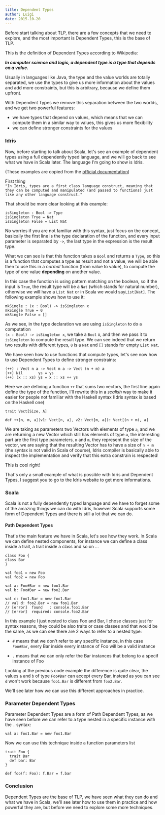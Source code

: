 ```yaml
---
title: Dependent Types
author: Luigi
date: 2015-10-20
---
```


Before start talking about TLP, there are a few concepts 
that we need to explore, and the most important is Dependent Types, 
this is the base of TLP.

This is the definition of Dependent Types according to Wikipedia:

**_In computer science and logic, a dependent type is a type that depends on a value._**

Usually in languages like Java, the type and the value worlds are totally separated, we use the types to give us more information about the values and add more constraints, but this is arbitrary, because we define them upfront.

With Dependent Types we remove this separation between the two worlds,
and we get two powerful features: 

- we have types that depend on values, which means that we can compute them in a similar way to values, this gives us more flexibility
- we can define stronger constraints for the values

### Idris

Now, before starting to talk about Scala, let's see an example of dependent types using a full dependently typed language, and we will go back to see what 
we have in Scala later. The language I'm going to show is Idris.

(These examples are copied from the [official documentation](http://docs.idris-lang.org/en/latest/tutorial/typesfuns.html))

First thing  
`"In Idris, types are a first class language construct, meaning that they can be computed and manipulated (and passed to functions) just like any other language construct."` 

That should be more clear looking at this example:

```
isSingleton : Bool -> Type
isSingleton True = Nat
isSingleton False = List Nat
```

No worries if you are not familiar with this syntax, just focus on the 
concept, basically the first line is the type declaration of the function,
and every input parameter is separated by `->`, the last type in the expression is the result type. 

What we can see is that this function takes a `Bool` and returns 
a `Type`, so this is a function that computes a type as result and 
not a value, we will be able then to use this in a *normal* function (from
value to value), to compute the type of one value **depending** on another 
value.

In this case the function is using pattern matching on the boolean, 
so if the input is `True`, the result type will be a `Nat` (which stands for natural number), otherwise we will have a `List Nat` or in Scala we would say`List[Nat]`.
The following example shows how to use it:

```
mkSingle : (x : Bool) -> isSingleton x
mkSingle True = 0
mkSingle False = []
```

As we see, in the type declaration we are using `isSingleton` to do a computation  
`(x : Bool) -> isSingleton x`, we take a `Bool` x, and then we pass it to `isSingleton` 
to compute the result type.
We can see indeed that we return two results with different types, `0` is a `Nat` and `[]` stands for empty `List Nat`.

We have seen how to use functions that compute types, 
let's see now how to use Dependent Types to define stronger constrains: 

```
(++) : Vect n a -> Vect m a -> Vect (n + m) a
(++) Nil       ys = ys
(++) (x :: xs) ys = x :: xs ++ ys
```

Here we are defining a function `++` that sums two vectors, 
the first line again define the type of the function, 
I'll rewrite this in a *scalish* way to make it easier for people not familiar with the Haskell syntax (Idris syntax is based on the Haskell one)

```
trait Vect[Size, A] 

def ++[n, m, a](v1: Vect[n, a], v2: Vect[m, a]): Vect[(n + m), a] 
```

We are taking as parameters two Vectors with elements of type `a`,
and we are returning a new Vector which still has elements of type `a`,
the interesting part are the first type parameters, `n` and `m`,
they represent the size of the vector, we are saying that the resulting 
Vector has to have a size of `n + m` 
(the syntax is not valid in Scala of course), Idris compiler is basically
able to inspect the implementation and verify that this extra constrain 
is respected! 

This is cool right!

That's only a small example of what is possible with Idris and Dependent
Types, I suggest you to go to the Idris website to get more informations.

### Scala

Scala is not a fully dependently typed language and we have to forget some
of the amazing things we can do with Idris, however Scala supports some
form of Dependent Types and there is still a lot that we can do.

#### Path Dependent Types

That's the main feature we have in Scala, let's see how they work.
In Scala we can define nested components, for instance we can define 
a class inside a trait, a trait inside a class and so on ...

```
class Foo {                                                                      class Bar
}

val foo1 = new Foo
val foo2 = new Foo

val a: Foo#Bar = new foo1.Bar
val b: Foo#Bar = new foo2.Bar

val c: foo1.Bar = new foo1.Bar
// val d: foo2.Bar = new foo1.Bar
// [error]  found   : console.foo1.Bar
// [error]  required: console.foo2.Bar

```

In this example I just nested to class Foo and Bar, I chose classes just
for syntax reasons, they could be also traits or case classes
and that would be the same, as we can see there are 2 ways to refer to 
a nested type:

- `#` means that we don't refer to any specific instance,
  in this case `Foo#Bar`, every Bar inside every instance of Foo 
  will be a valid instance 

- `.` means that we can only refer the Bar instances that belong to 
  a specif instance of Foo

Looking at the previous code example the difference is quite clear,
the values `a` and `b` of type `Foo#Bar` can accept every Bar,
instead as you can see `d` won't work because `foo1.Bar` is different from
`foo2.Bar`.

We'll see later how we can use this different approaches in practice.

### Parameter Dependent Types

Parameter Dependent Types are a form of Path Dependent Types,
as we have seen before we can refer to a type nested in a specific instance 
with the `.` syntax:

```
val a: foo1.Bar = new foo1.Bar
```

Now we can use this technique inside a function parameters list

```
trait Foo {
  trait Bar 
  def bar: Bar  
}  

def foo(f: Foo): f.Bar = f.bar
```

### Conclusion 

Dependent Types are the base of TLP, we have seen what they can do and what we have in Scala, we'll see later how to use them in practice and how powerful they are, but before we need to explore some more techniques.  


